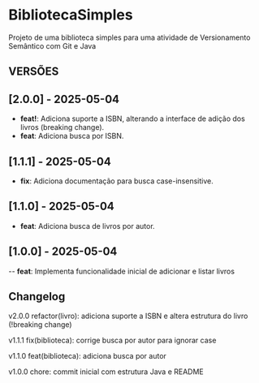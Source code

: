 # BibliotecaSimples
Projeto de uma biblioteca simples para uma atividade de Versionamento Semântico com Git e Java
## VERSÕES

## [2.0.0] - 2025-05-04
- **feat!**: Adiciona suporte a ISBN, alterando a interface de adição dos livros (breaking change).
- **feat**: Adiciona busca por ISBN.

## [1.1.1] - 2025-05-04
- **fix**: Adiciona documentação para busca case-insensitive.

## [1.1.0] - 2025-05-04
- **feat**: Adiciona busca de livros por autor.

## [1.0.0] - 2025-05-04
-- **feat**: Implementa funcionalidade inicial de adicionar e listar livros

## Changelog
v2.0.0
refactor(livro): adiciona suporte a ISBN e altera estrutura do livro (!breaking change)

v1.1.1
fix(biblioteca): corrige busca por autor para ignorar case

v1.1.0
feat(biblioteca): adiciona busca por autor

v1.0.0
chore: commit inicial com estrutura Java e README
